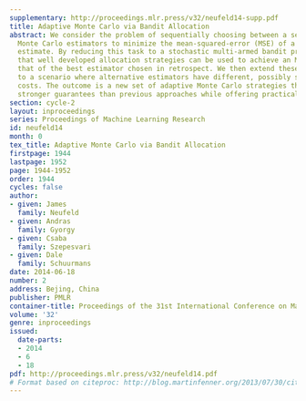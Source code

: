 ```yaml
---
supplementary: http://proceedings.mlr.press/v32/neufeld14-supp.pdf
title: Adaptive Monte Carlo via Bandit Allocation
abstract: We consider the problem of sequentially choosing between a set of unbiased
  Monte Carlo estimators to minimize the mean-squared-error (MSE) of a final combined
  estimate. By reducing this task to a stochastic multi-armed bandit problem, we show
  that well developed allocation strategies can be used to achieve an MSE that approaches
  that of the best estimator chosen in retrospect. We then extend these developments
  to a scenario where alternative estimators have different, possibly stochastic,
  costs. The outcome is a new set of adaptive Monte Carlo strategies that provide
  stronger guarantees than previous approaches while offering practical advantages.
section: cycle-2
layout: inproceedings
series: Proceedings of Machine Learning Research
id: neufeld14
month: 0
tex_title: Adaptive Monte Carlo via Bandit Allocation
firstpage: 1944
lastpage: 1952
page: 1944-1952
order: 1944
cycles: false
author:
- given: James
  family: Neufeld
- given: Andras
  family: Gyorgy
- given: Csaba
  family: Szepesvari
- given: Dale
  family: Schuurmans
date: 2014-06-18
number: 2
address: Bejing, China
publisher: PMLR
container-title: Proceedings of the 31st International Conference on Machine Learning
volume: '32'
genre: inproceedings
issued:
  date-parts:
  - 2014
  - 6
  - 18
pdf: http://proceedings.mlr.press/v32/neufeld14.pdf
# Format based on citeproc: http://blog.martinfenner.org/2013/07/30/citeproc-yaml-for-bibliographies/
---
```

